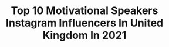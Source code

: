 ---
title: Top 10 Motivational Speakers Instagram Influencers In United Kingdom In 2021
description: >-
  Find top motivational speakers Instagram influencers in United Kingdom in 2021. Most popular hashtags: #motivation #inspiration #covid.
platform: Instagram
hits: 32
text_top: See the most popular Instagram profiles on inBeat.
text_bottom: Our database has 32 Instagram influencers like this in United Kingdom for you to collaborate.
profiles:
  - username: "esmee_ldn"
    fullname: >-
      ESMÉE 🌙💫💛
    bio: >-
      🎥 Online Presenter 🏋🏼‍♀️ Coach 🎤 Motivational Speaker 📧 cathy@insanitygroup.com | @ixbtalent | @insanityhq
    location: "United Kingdom"
    followers: 28530
    engagement: 241
    commentsToLikes: 0.052225
    id: ck1394hxrjhb30i199t0p6p83
    verified: false
    hashtags: "#trainwithesmee, #londonmarathon, #dontcrackunderpressure, #taghuerconnected"
  - username: "harnaamkaur"
    fullname: >-
      Harnaam Kaur
    bio: >-
      🌈🏳️‍🌈 My boy @king.kai.singh Next✈️ Rome.Wales.USA I will always add value🌺 Motivational speaker! 😘 Positive influencer🌹 Trust your light! ✨
    location: "United Kingdom"
    followers: 156951
    engagement: 207
    commentsToLikes: 0.024788
    id: ck5hkkuvzilt50i11db525z4w
    verified: true
    hashtags: "#masalapodcast, #artis, #rottweiler, #rottweilersofinstagram"
  - username: "ash_dykes"
    fullname: >-
      Ash Dykes
    bio: >-
      National Geographic: Walking the Yangtze. Book: Mission Possible. 3x World Records. Motivational Speaker. JRE #1410 Book 👇🏽
    location: "United Kingdom"
    followers: 82094
    engagement: 151
    commentsToLikes: 0.044773
    id: ck5qcvs0ssk9w0i113cpoett0
    verified: true
    hashtags: "#missionyangtze"
  - username: "adventureman"
    fullname: >-
      Jamie McDonald
    bio: >-
      🍼 Soon to be a Dad 🏆 Pride of Britain Winner 🎤 Motivational Speaker 😷 Sick as a kid 🙌 Now giving back 🇨🇦🇺🇸 Ran across Canada & US 💴 Raised £1m 👇 More👇
    location: "United Kingdom"
    followers: 19201
    engagement: 646
    commentsToLikes: 0.064505
    id: ck5bvex4pjira0i11jb4y483u
    verified: false
    hashtags: ""
  - username: "james_sutliff"
    fullname: >-
      𝐉𝐀𝐌𝐄𝐒 𝐒𝐔𝐓𝐋𝐈𝐅𝐅
    bio: >-
      💙♿️Dystonia Fighter 🤜🏼Invisible Disability Advocate 🏆Award Winning ♿️Disability Specialist Coach at @hambofoundation 🏋🏻‍♂️PT 🎤Motivational Speaker
    location: "United Kingdom"
    followers: 45180
    engagement: 201
    commentsToLikes: 0.023654
    id: ck0vz2ngt6zcd0i199r0ynku0
    verified: false
    hashtags: "#disabilitypower100"
  - username: "t8pes"
    fullname: >-
      T8PES
    bio: >-
      MUSIC / FOOTBALL / MOTIVATION Emcee, Podcaster, Motivational Speaker FB & YT - @t8pes Twitter - @t8pesmusic Check out the @theaabompodcast ⬇️
    location: "United Kingdom"
    followers: 2525
    engagement: 363
    commentsToLikes: 0.157019
    id: ck602yi84k0le0i14asb2w27f
    verified: false
    hashtags: "#podcaster, #podcasters, #bbc1xtra, #cfc"
  - username: "richard_whitehead_mbe"
    fullname: >-
      Richard Whitehead MBE
    bio: >-
      Double 🥇🥇Paralympic, 4xWorld and European Champion T42 200m|Marathon/Half World Record| Motivational speaker @nikelondon @bp_plc Ambassador
    location: "United Kingdom"
    followers: 93422
    engagement: 33
    commentsToLikes: 0.043414
    id: ck0w1dacdisf30i19codrxq2m
    verified: true
    hashtags: "#nsppl, #tokyo2020, #justdoit, #twopointsixchallenge"
  - username: "syedabushraiqbal"
    fullname: >-
      Syeda Bushra Iqbal
    bio: >-
      TV Host, Senior Media Consultant, Islamic Research Scholar, Lawyer, Writer, Motivational Speaker 🇵🇰 Peace✨ 25 Jan
    location: "United Kingdom"
    followers: 120861
    engagement: 256
    commentsToLikes: 0.025280
    id: ck15sarjmc2a40i19uilp2cqr
    verified: false
    hashtags: "#bushraiqbal, #allah, #alhumdullilah, #scholar"
  - username: "markormrod"
    fullname: >-
      Mark Ormrod
    bio: >-
      Royal Marines #Veteran | Triple Amputee | 11x Invictus Games Medalist | Motivational Speaker | Author Of Man Down - Founder Of #NoLimits 🇬🇧
    location: "United Kingdom"
    followers: 33326
    engagement: 258
    commentsToLikes: 0.038428
    id: ck1395wfyjor30i19mm6i8grn
    verified: false
    hashtags: "#nolimits, #inspiration, #mindset, #believe"
  - username: "vincetogram"
    fullname: >-
      Vince Chong
    bio: >-
      🇲🇾🇬🇧Singer Songwriter,Music Producer, Emcee, Motivational Speaker, Vocal Coach, Hubby and Daddy. For enquiries plz email 📨 vinnervoice@gmail.com
    location: "United Kingdom"
    followers: 65151
    engagement: 65
    commentsToLikes: 0.036823
    id: ck5pw72d5lf630i11enfitpub
    verified: true
    hashtags: "#familyguy, #socialdistancing, #vincetovid, #family"
---